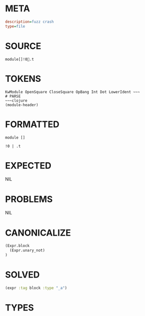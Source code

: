# META
~~~ini
description=fuzz crash
type=file
~~~
# SOURCE
~~~roc
module[]!0.t
~~~
# TOKENS
~~~text
KwModule OpenSquare CloseSquare OpBang Int Dot LowerIdent ~~~
# PARSE
~~~clojure
(module-header)
~~~
# FORMATTED
~~~roc
module []

!0 | .t
~~~
# EXPECTED
NIL
# PROBLEMS
NIL
# CANONICALIZE
~~~clojure
(Expr.block
  (Expr.unary_not)
)
~~~
# SOLVED
~~~clojure
(expr :tag block :type "_a")
~~~
# TYPES
~~~roc
~~~

